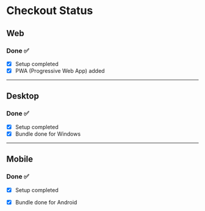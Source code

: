 # Checkout Status

## Web

### Done ✅
- [x] Setup completed
- [x] PWA (Progressive Web App) added

---

## Desktop

### Done ✅
- [x] Setup completed
- [x] Bundle done for Windows

---

## Mobile

### Done ✅
- [x] Setup completed
- [x] Bundle done for Android

